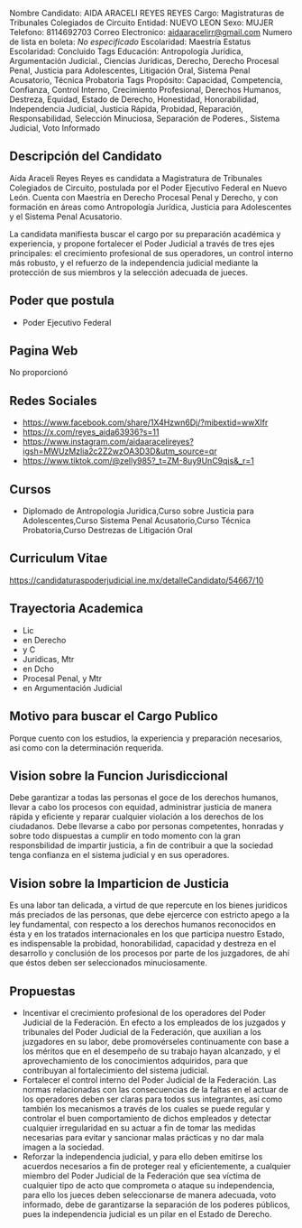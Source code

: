 Nombre Candidato: AIDA ARACELI REYES REYES
Cargo: Magistraturas de Tribunales Colegiados de Circuito
Entidad: NUEVO LEON
Sexo: MUJER
Telefono: 8114692703
Correo Electronico: aidaaracelirr@gmail.com
Numero de lista en boleta: *No especificado*
Escolaridad: Maestría
Estatus Escolaridad: Concluido
Tags Educación: Antropología Jurídica, Argumentación Judicial., Ciencias Jurídicas, Derecho, Derecho Procesal Penal, Justicia para Adolescentes, Litigación Oral, Sistema Penal Acusatorio, Técnica Probatoria
Tags Propósito: Capacidad, Competencia, Confianza, Control Interno, Crecimiento Profesional, Derechos Humanos, Destreza, Equidad, Estado de Derecho, Honestidad, Honorabilidad, Independencia Judicial, Justicia Rápida, Probidad, Reparación, Responsabilidad, Selección Minuciosa, Separación de Poderes., Sistema Judicial, Voto Informado


## Descripción del Candidato 

Aida Araceli Reyes Reyes es candidata a Magistratura de Tribunales Colegiados de Circuito, postulada por el Poder Ejecutivo Federal en Nuevo León. Cuenta con Maestría en Derecho Procesal Penal y Derecho, y con formación en áreas como Antropología Jurídica, Justicia para Adolescentes y el Sistema Penal Acusatorio. 

La candidata manifiesta buscar el cargo por su preparación académica y experiencia, y propone fortalecer el Poder Judicial a través de tres ejes principales: el crecimiento profesional de sus operadores, un control interno más robusto, y el refuerzo de la independencia judicial mediante la protección de sus miembros y la selección adecuada de jueces.


## Poder que postula

- Poder Ejecutivo Federal


## Pagina Web

No proporcionó


## Redes Sociales

- https://www.facebook.com/share/1X4Hzwn6Dj/?mibextid=wwXIfr
- https://x.com/reyes_aida63936?s=11
- https://www.instagram.com/aidaaracelireyes?igsh=MWUzMzlia2c2Z2wzOA3D3D&utm_source=qr
- https://www.tiktok.com/@zelly985?_t=ZM-8uy9UnC9qis&_r=1


## Cursos

- Diplomado de Antropologia Juridica,Curso sobre Justicia para Adolescentes,Curso Sistema Penal Acusatorio,Curso Técnica Probatoria,Curso Destrezas de Litigación Oral


## Curriculum Vitae

https://candidaturaspoderjudicial.ine.mx/detalleCandidato/54667/10


## Trayectoria Academica

- Lic
- en Derecho
- y C
- Juridicas, Mtr
- en Dcho
- Procesal Penal, y Mtr
- en Argumentación Judicial


## Motivo para buscar el Cargo Publico

Porque cuento con los estudios, la experiencia y preparación necesarios, asi como con la determinación requerida.


## Vision sobre la Funcion Jurisdiccional

Debe garantizar a todas las personas el goce de los derechos humanos, llevar a cabo los procesos con equidad, administrar justicia de manera rápida y eficiente y reparar cualquier violación a los derechos de los ciudadanos. Debe llevarse a cabo por personas competentes, honradas y sobre todo dispuestas a cumplir en todo momento con la gran responsbilidad de impartir justicia, a fin de contribuir a que la sociedad tenga confianza en el sistema judicial y en sus operadores.


## Vision sobre la Imparticion de Justicia

Es una labor tan delicada, a virtud de que repercute en los bienes juridicos más preciados de las personas, que debe ejercerce con estricto apego a la ley fundamental, con respecto a los derechos humanos reconocidos en ésta y en los tratados internacionales en los que participa nuestro Estado, es indispensable la probidad, honorabilidad, capacidad y destreza en el desarrollo y conclusión de los procesos por parte de los juzgadores, de ahí que éstos deben ser seleccionados minuciosamente.


## Propuestas

- Incentivar el crecimiento profesional de los operadores del Poder Judicial de la Federación. En efecto a los empleados de los juzgados y tribunales del Poder Judicial de la Federación, que auxilian a los juzgadores en su labor, debe promovérseles continuamente con base a los méritos que en el desempeño de su trabajo hayan alcanzado, y el aprovechamiento de los conocimientos adquiridos, para que contribuyan al fortalecimiento del sistema judicial.
- Fortalecer el control interno del Poder Judicial de la Federación. Las normas relacionadas con las consecuencias de la faltas en el actuar de los operadores deben ser claras para todos sus integrantes, así como también los mecanismos a través de los cuales se puede regular y controlar el buen comportamiento de dichos empleados y detectar cualquier irregularidad en su actuar a fin de tomar las medidas necesarias para evitar y sancionar malas prácticas y no dar mala imagen a la sociedad.
- Reforzar la independencia judicial, y para ello deben emitirse los acuerdos necesarios a fin de proteger real y eficientemente, a cualquier miembro del Poder Judicial de la Federación que sea víctima de cualquier tipo de acto que comprometa o ataque su independencia, para ello los jueces deben seleccionarse de manera adecuada, voto informado, debe de garantizarse la separación de los poderes públicos, pues la independencia judicial es un pilar en el Estado de Derecho.

